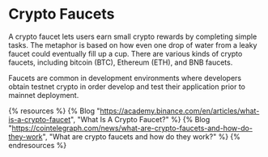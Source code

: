 # Crypto Faucets

A crypto faucet lets users earn small crypto rewards by completing simple tasks. The metaphor is based on how even one drop of water from a leaky faucet could eventually fill up a cup. There are various kinds of crypto faucets, including bitcoin (BTC), Ethereum (ETH), and BNB faucets.

Faucets are common in development environments where developers obtain testnet crypto in order develop and test their application prior to mainnet deployment.

{% resources %}
  {% Blog "https://academy.binance.com/en/articles/what-is-a-crypto-faucet", "What Is A Crypto Faucet?" %}
  {% Blog "https://cointelegraph.com/news/what-are-crypto-faucets-and-how-do-they-work", "What are crypto faucets and how do they work?" %}
{% endresources %}
